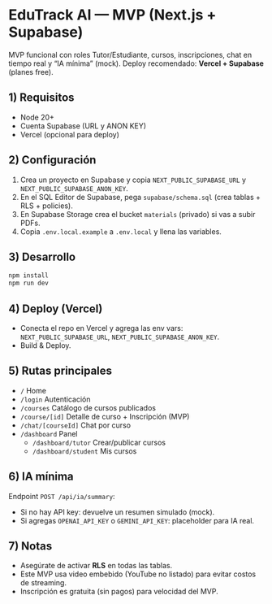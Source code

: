 
# EduTrack AI — MVP (Next.js + Supabase)

MVP funcional con roles Tutor/Estudiante, cursos, inscripciones, chat en tiempo real y “IA mínima” (mock). Deploy recomendado: **Vercel + Supabase** (planes free).

## 1) Requisitos
- Node 20+
- Cuenta Supabase (URL y ANON KEY)
- Vercel (opcional para deploy)

## 2) Configuración
1. Crea un proyecto en Supabase y copia `NEXT_PUBLIC_SUPABASE_URL` y `NEXT_PUBLIC_SUPABASE_ANON_KEY`.
2. En el SQL Editor de Supabase, pega `supabase/schema.sql` (crea tablas + RLS + policies).
3. En Supabase Storage crea el bucket `materials` (privado) si vas a subir PDFs.
4. Copia `.env.local.example` a `.env.local` y llena las variables.

## 3) Desarrollo
```bash
npm install
npm run dev
```

## 4) Deploy (Vercel)
- Conecta el repo en Vercel y agrega las env vars: `NEXT_PUBLIC_SUPABASE_URL`, `NEXT_PUBLIC_SUPABASE_ANON_KEY`.
- Build & Deploy.

## 5) Rutas principales
- `/` Home
- `/login` Autenticación
- `/courses` Catálogo de cursos publicados
- `/course/[id]` Detalle de curso + Inscripción (MVP)
- `/chat/[courseId]` Chat por curso
- `/dashboard` Panel
  - `/dashboard/tutor` Crear/publicar cursos
  - `/dashboard/student` Mis cursos

## 6) IA mínima
Endpoint `POST /api/ia/summary`:
- Si no hay API key: devuelve un resumen simulado (mock).
- Si agregas `OPENAI_API_KEY` o `GEMINI_API_KEY`: placeholder para IA real.

## 7) Notas
- Asegúrate de activar **RLS** en todas las tablas.
- Este MVP usa video embebido (YouTube no listado) para evitar costos de streaming.
- Inscripción es gratuita (sin pagos) para velocidad del MVP.
